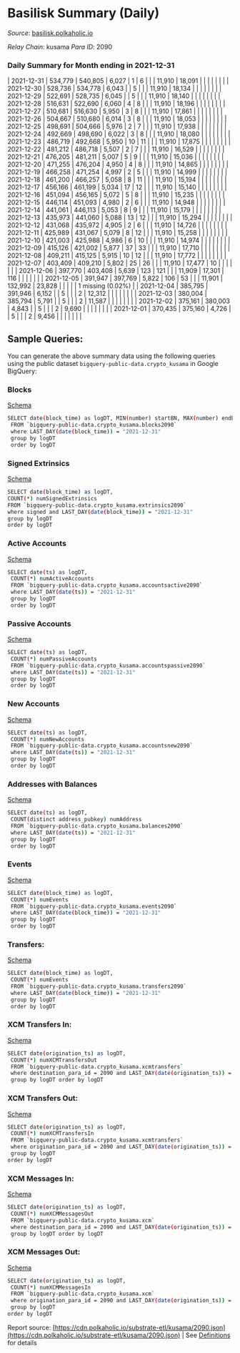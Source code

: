 # Basilisk Summary (Daily)

_Source_: [basilisk.polkaholic.io](https://basilisk.polkaholic.io)

*Relay Chain*: kusama
*Para ID*: 2090



### Daily Summary for Month ending in 2021-12-31


| 2021-12-31 | 534,779 | 540,805 | 6,027 | 1 | 6 |  |  | 11,910 | 18,091 |   |   |   |  |  |  |
| 2021-12-30 | 528,736 | 534,778 | 6,043 |  | 5 |  |  | 11,910 | 18,134 |   |   |   |  |  |  |
| 2021-12-29 | 522,691 | 528,735 | 6,045 |  | 5 |  |  | 11,910 | 18,140 |   |   |   |  |  |  |
| 2021-12-28 | 516,631 | 522,690 | 6,060 | 4 | 8 |  |  | 11,910 | 18,196 |   |   |   |  |  |  |
| 2021-12-27 | 510,681 | 516,630 | 5,950 | 3 | 8 |  |  | 11,910 | 17,861 |   |   |   |  |  |  |
| 2021-12-26 | 504,667 | 510,680 | 6,014 | 3 | 8 |  |  | 11,910 | 18,053 |   |   |   |  |  |  |
| 2021-12-25 | 498,691 | 504,666 | 5,976 | 2 | 7 |  |  | 11,910 | 17,938 |   |   |   |  |  |  |
| 2021-12-24 | 492,669 | 498,690 | 6,022 | 3 | 8 |  |  | 11,910 | 18,080 |   |   |   |  |  |  |
| 2021-12-23 | 486,719 | 492,668 | 5,950 | 10 | 11 |  |  | 11,910 | 17,875 |   |   |   |  |  |  |
| 2021-12-22 | 481,212 | 486,718 | 5,507 | 2 | 7 |  |  | 11,910 | 16,529 |   |   |   |  |  |  |
| 2021-12-21 | 476,205 | 481,211 | 5,007 | 5 | 9 |  |  | 11,910 | 15,036 |   |   |   |  |  |  |
| 2021-12-20 | 471,255 | 476,204 | 4,950 | 4 | 8 |  |  | 11,910 | 14,865 |   |   |   |  |  |  |
| 2021-12-19 | 466,258 | 471,254 | 4,997 | 2 | 5 |  |  | 11,910 | 14,999 |   |   |   |  |  |  |
| 2021-12-18 | 461,200 | 466,257 | 5,058 | 8 | 11 |  |  | 11,910 | 15,194 |   |   |   |  |  |  |
| 2021-12-17 | 456,166 | 461,199 | 5,034 | 17 | 12 |  |  | 11,910 | 15,140 |   |   |   |  |  |  |
| 2021-12-16 | 451,094 | 456,165 | 5,072 | 5 | 8 |  |  | 11,910 | 15,235 |   |   |   |  |  |  |
| 2021-12-15 | 446,114 | 451,093 | 4,980 | 2 | 6 |  |  | 11,910 | 14,948 |   |   |   |  |  |  |
| 2021-12-14 | 441,061 | 446,113 | 5,053 | 8 | 9 |  |  | 11,910 | 15,179 |   |   |   |  |  |  |
| 2021-12-13 | 435,973 | 441,060 | 5,088 | 13 | 12 |  |  | 11,910 | 15,294 |   |   |   |  |  |  |
| 2021-12-12 | 431,068 | 435,972 | 4,905 | 2 | 6 |  |  | 11,910 | 14,726 |   |   |   |  |  |  |
| 2021-12-11 | 425,989 | 431,067 | 5,079 | 8 | 12 |  |  | 11,910 | 15,258 |   |   |   |  |  |  |
| 2021-12-10 | 421,003 | 425,988 | 4,986 | 6 | 10 |  |  | 11,910 | 14,974 |   |   |   |  |  |  |
| 2021-12-09 | 415,126 | 421,002 | 5,877 | 37 | 33 |  |  | 11,910 | 17,710 |   |   |   |  |  |  |
| 2021-12-08 | 409,211 | 415,125 | 5,915 | 10 | 12 |  |  | 11,910 | 17,772 |   |   |   |  |  |  |
| 2021-12-07 | 403,409 | 409,210 | 5,802 | 25 | 26 |  |  | 11,910 | 17,477 | 10  |   |   |  |  |  |
| 2021-12-06 | 397,770 | 403,408 | 5,639 | 123 | 121 |  |  | 11,909 | 17,301 | 116  |   |   |  |  |  |
| 2021-12-05 | 391,947 | 397,769 | 5,822 | 106 | 53 |  |  | 11,901 | 132,992 | 23,828  |   |   |  |  | 1 missing (0.02%) |
| 2021-12-04 | 385,795 | 391,946 | 6,152 |  | 5 |  |  | 2 | 12,312 |   |   |   |  |  |  |
| 2021-12-03 | 380,004 | 385,794 | 5,791 |  | 5 |  |  | 2 | 11,587 |   |   |   |  |  |  |
| 2021-12-02 | 375,161 | 380,003 | 4,843 |  | 5 |  |  | 2 | 9,690 |   |   |   |  |  |  |
| 2021-12-01 | 370,435 | 375,160 | 4,726 |  | 5 |  |  | 2 | 9,456 |   |   |   |  |  |  |

## Sample Queries:
You can generate the above summary data using the following queries using the public dataset `bigquery-public-data.crypto_kusama` in Google BigQuery:


### Blocks 

[Schema](https://github.com/colorfulnotion/substrate-etl/blob/main/schema/blocks.json)

```bash
SELECT date(block_time) as logDT, MIN(number) startBN, MAX(number) endBN, COUNT(*) numBlocks 
 FROM `bigquery-public-data.crypto_kusama.blocks2090`  
 where LAST_DAY(date(block_time)) = "2021-12-31" 
 group by logDT 
 order by logDT
```

### Signed Extrinsics 

[Schema](https://github.com/colorfulnotion/substrate-etl/blob/main/schema/extrinsics.json)

```bash
SELECT date(block_time) as logDT, 
COUNT(*) numSignedExtrinsics 
FROM `bigquery-public-data.crypto_kusama.extrinsics2090`  
where signed and LAST_DAY(date(block_time)) = "2021-12-31" 
group by logDT 
order by logDT
```

### Active Accounts 

[Schema](https://github.com/colorfulnotion/substrate-etl/blob/main/schema/accountsactive.json)

```bash
SELECT date(ts) as logDT, 
 COUNT(*) numActiveAccounts 
 FROM `bigquery-public-data.crypto_kusama.accountsactive2090` 
 where LAST_DAY(date(ts)) = "2021-12-31" 
 group by logDT 
 order by logDT
```

### Passive Accounts 

[Schema](https://github.com/colorfulnotion/substrate-etl/blob/main/schema/accountspassive.json)

```bash
SELECT date(ts) as logDT, 
 COUNT(*) numPassiveAccounts 
 FROM `bigquery-public-data.crypto_kusama.accountspassive2090` 
 where LAST_DAY(date(ts)) = "2021-12-31" 
 group by logDT 
 order by logDT
```

### New Accounts 

[Schema](https://github.com/colorfulnotion/substrate-etl/blob/main/schema/accountsnew.json)

```bash
SELECT date(ts) as logDT, 
 COUNT(*) numNewAccounts 
 FROM `bigquery-public-data.crypto_kusama.accountsnew2090` 
 where LAST_DAY(date(ts)) = "2021-12-31" 
 group by logDT
 order by logDT
```

### Addresses with Balances 

[Schema](https://github.com/colorfulnotion/substrate-etl/blob/main/schema/balances.json)

```bash
SELECT date(ts) as logDT,
 COUNT(distinct address_pubkey) numAddress 
 FROM `bigquery-public-data.crypto_kusama.balances2090` 
 where LAST_DAY(date(ts)) = "2021-12-31" 
 group by logDT 
 order by logDT
```

### Events 

[Schema](https://github.com/colorfulnotion/substrate-etl/blob/main/schema/events.json)

```bash
SELECT date(block_time) as logDT, 
 COUNT(*) numEvents 
 FROM `bigquery-public-data.crypto_kusama.events2090` 
 where LAST_DAY(date(block_time)) = "2021-12-31" 
 group by logDT 
 order by logDT
```

### Transfers:

[Schema](https://github.com/colorfulnotion/substrate-etl/blob/main/schema/transfers.json)

```bash
SELECT date(block_time) as logDT, 
 COUNT(*) numEvents 
 FROM `bigquery-public-data.crypto_kusama.transfers2090` 
 where LAST_DAY(date(block_time)) = "2021-12-31" 
 group by logDT 
 order by logDT
```

### XCM Transfers In: 

[Schema](https://github.com/colorfulnotion/substrate-etl/blob/main/schema/xcmtransfers.json)

```bash
SELECT date(origination_ts) as logDT, 
 COUNT(*) numXCMTransfersOut 
 FROM `bigquery-public-data.crypto_kusama.xcmtransfers` 
 where destination_para_id = 2090 and LAST_DAY(date(origination_ts)) = "2021-12-31" 
 group by logDT order by logDT
```

### XCM Transfers Out: 

[Schema](https://github.com/colorfulnotion/substrate-etl/blob/main/schema/xcmtransfers.json)

```bash
SELECT date(origination_ts) as logDT, 
 COUNT(*) numXCMTransfersIn 
 FROM `bigquery-public-data.crypto_kusama.xcmtransfers` 
 where origination_para_id = 2090 and LAST_DAY(date(origination_ts)) = "2021-12-31" 
 group by logDT 
order by logDT
```

### XCM Messages In: 

[Schema](https://github.com/colorfulnotion/substrate-etl/blob/main/schema/xcm.json)

```bash
SELECT date(origination_ts) as logDT, 
 COUNT(*) numXCMMessagesOut 
 FROM `bigquery-public-data.crypto_kusama.xcm` 
 where destination_para_id = 2090 and LAST_DAY(date(origination_ts)) = "2021-12-31" 
 group by logDT order by logDT
```

### XCM Messages Out: 

[Schema](https://github.com/colorfulnotion/substrate-etl/blob/main/schema/xcm.json)

```bash
SELECT date(origination_ts) as logDT, 
 COUNT(*) numXCMMessagesIn 
 FROM `bigquery-public-data.crypto_kusama.xcm` 
 where origination_para_id = 2090 and LAST_DAY(date(origination_ts)) = "2021-12-31" 
 group by logDT 
order by logDT
```


Report source: [https://cdn.polkaholic.io/substrate-etl/kusama/2090.json](https://cdn.polkaholic.io/substrate-etl/kusama/2090.json) | See [Definitions](/DEFINITIONS.md) for details
